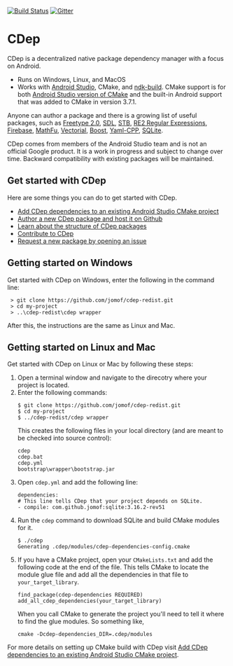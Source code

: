 [![Build Status](https://travis-ci.org/google/cdep.svg?branch=master)](https://travis-ci.org/google/cdep)
[![Gitter](https://badges.gitter.im/google-cdep/Lobby.svg)](https://gitter.im/google-cdep/Lobby)

# CDep
CDep is a decentralized native package dependency manager with a focus on Android. 
- Runs on Windows, Linux, and MacOS 
- Works with [Android Studio](https://d.android.com/studio/index.html), CMake, and [ndk-build](https://d.android.com/ndk/guides/ndk-build.html). CMake support is for both [Android Studio version of CMake](https://developer.android.com/studio/projects/add-native-code.html) and the built-in Android support that was added to CMake in version 3.7.1.

Anyone can author a package and there is a growing list of useful packages, such as [Freetype 2.0](https://github.com/jomof/freetype), [SDL](https://github.com/jomof/sdl), [STB](https://github.com/jomof/stb), [RE2 Regular Expressions](https://github.com/jomof/re2), [Firebase](https://github.com/jomof/firebase), [MathFu](https://github.com/jomof/mathfu), [Vectorial](https://github.com/jomof/vectorial), [Boost](https://github.com/jomof/boost), [Yaml-CPP](https://github.com/jomof/yaml-cpp), [SQLite](https://github.com/jomof/sqlite).
   
CDep comes from members of the Android Studio team and is not an official Google product. It is a work in progress and subject to change over time. Backward compatibility with existing packages will be maintained.
   
## Get started with CDep
Here are some things you can do to get started with CDep.
* [Add CDep dependencies to an existing Android Studio CMake project](https://github.com/google/cdep/blob/master/doc/android-studio-cmake.md)
* [Author a new CDep package and host it on Github](https://github.com/google/cdep/blob/master/doc/authoring.md)
* [Learn about the structure of CDep packages](https://github.com/google/cdep/blob/master/doc/anatomy.md)
* [Contribute to CDep](https://github.com/google/cdep/blob/master/CONTRIBUTING.md)
* [Request a new package by opening an issue](https://github.com/google/cdep/issues/new)

## Getting started on Windows
Get started with CDep on Windows, enter the following in the command line:

     > git clone https://github.com/jomof/cdep-redist.git  
     > cd my-project
     > ..\cdep-redist\cdep wrapper

After this, the instructions are the same as Linux and Mac.

## Getting started on Linux and Mac
Get started with CDep on Linux or Mac by following these steps:
1. Open a terminal window and navigate to the direcotry where your project is located.
2. Enter the following commands: 
     ```
     $ git clone https://github.com/jomof/cdep-redist.git  
     $ cd my-project
     $ ../cdep-redist/cdep wrapper
     ```
   This creates the following files in your local directory (and are meant to be checked into source control):
   ```
   cdep   
   cdep.bat
   cdep.yml
   bootstrap\wrapper\bootstrap.jar
   ```
3. Open `cdep.yml` and add the following line:
   ```
   dependencies:
   # This line tells CDep that your project depends on SQLite.
   - compile: com.github.jomof:sqlite:3.16.2-rev51
   ```
4. Run the `cdep` command to download SQLite and build CMake modules for it.
    ```
    $ ./cdep
    Generating .cdep/modules/cdep-dependencies-config.cmake
    ```   
5. If you have a CMake project, open your `CMakeLists.txt` and add the following code at the end of the file. This tells CMake to locate the module glue file and add all the dependencies in that file to `your_target_library`.
   ```
   find_package(cdep-dependencies REQUIRED)
   add_all_cdep_dependencies(your_target_library)
   ```
   When you call CMake to generate the project you'll need to tell it where to find the glue modules. So something like,
   ```
   cmake -Dcdep-dependencies_DIR=.cdep/modules
   ```
For more details on setting up CMake build with CDep visit [Add CDep dependencies to an existing Android Studio CMake project](https://github.com/google/cdep/blob/master/doc/android-studio-cmake.md).
